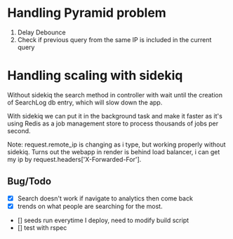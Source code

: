 # Handling Pyramid problem

1. Delay Debounce
2. Check if previous query from the same IP is included in the current query

# Handling scaling with sidekiq
Without sidekiq the search method in controller with wait until the creation of SearchLog db entry, which will slow down the app.

With sidekiq we can put it in the background task and make it faster as it's using Redis as a job management store to process thousands of jobs per second.

Note: request.remote_ip is changing as i type, but working properly without sidekiq. Turns out the webapp in render is behind load balancer, i can get my ip by request.headers['X-Forwarded-For'].


## Bug/Todo
- [x] Search doesn't work if navigate to analytics then come back
- [x] trends on what people are searching for the most.
- [] seeds run everytime I deploy, need to modify build script
- [] test with rspec
